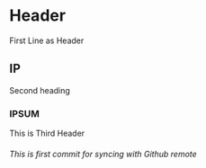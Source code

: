 # Header
First Line as Header
## IP
Second heading
### IPSUM 
This is Third Header
###### This is first commit for syncing with Github remote
